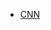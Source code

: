  - [CNN](https://nbviewer.jupyter.org/github/uzay00/KaVe/blob/master/2018/Lecture15/4%29%20Convolutional%20Neural%20Network/convolutional-neural-network-cnn-tutorial.ipynb)

